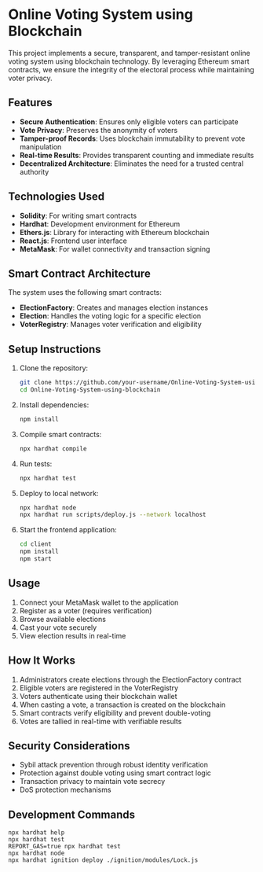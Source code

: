 # Online Voting System using Blockchain

This project implements a secure, transparent, and tamper-resistant online voting system using blockchain technology. By leveraging Ethereum smart contracts, we ensure the integrity of the electoral process while maintaining voter privacy.

## Features

- **Secure Authentication**: Ensures only eligible voters can participate
- **Vote Privacy**: Preserves the anonymity of voters
- **Tamper-proof Records**: Uses blockchain immutability to prevent vote manipulation
- **Real-time Results**: Provides transparent counting and immediate results
- **Decentralized Architecture**: Eliminates the need for a trusted central authority

## Technologies Used

- **Solidity**: For writing smart contracts
- **Hardhat**: Development environment for Ethereum
- **Ethers.js**: Library for interacting with Ethereum blockchain
- **React.js**: Frontend user interface
- **MetaMask**: For wallet connectivity and transaction signing

## Smart Contract Architecture

The system uses the following smart contracts:
- **ElectionFactory**: Creates and manages election instances
- **Election**: Handles the voting logic for a specific election
- **VoterRegistry**: Manages voter verification and eligibility

## Setup Instructions

1. Clone the repository:
   ```bash
   git clone https://github.com/your-username/Online-Voting-System-using-blockchain.git
   cd Online-Voting-System-using-blockchain
   ```

2. Install dependencies:
   ```bash
   npm install
   ```

3. Compile smart contracts:
   ```bash
   npx hardhat compile
   ```

4. Run tests:
   ```bash
   npx hardhat test
   ```

5. Deploy to local network:
   ```bash
   npx hardhat node
   npx hardhat run scripts/deploy.js --network localhost
   ```

6. Start the frontend application:
   ```bash
   cd client
   npm install
   npm start
   ```

## Usage

1. Connect your MetaMask wallet to the application
2. Register as a voter (requires verification)
3. Browse available elections
4. Cast your vote securely
5. View election results in real-time

## How It Works

1. Administrators create elections through the ElectionFactory contract
2. Eligible voters are registered in the VoterRegistry
3. Voters authenticate using their blockchain wallet
4. When casting a vote, a transaction is created on the blockchain
5. Smart contracts verify eligibility and prevent double-voting
6. Votes are tallied in real-time with verifiable results

## Security Considerations

- Sybil attack prevention through robust identity verification
- Protection against double voting using smart contract logic
- Transaction privacy to maintain vote secrecy
- DoS protection mechanisms

## Development Commands

```shell
npx hardhat help
npx hardhat test
REPORT_GAS=true npx hardhat test
npx hardhat node
npx hardhat ignition deploy ./ignition/modules/Lock.js
```
